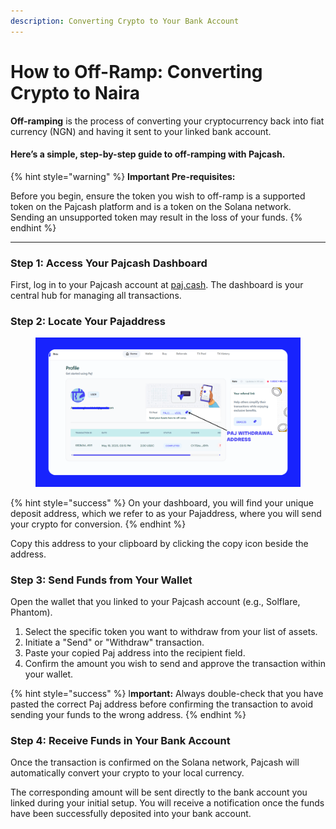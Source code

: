 ```yaml
---
description: Converting Crypto to Your Bank Account
---
```


# How to Off-Ramp: Converting Crypto to Naira

**Off-ramping** is the process of converting your cryptocurrency back into fiat currency (NGN) and having it sent to your linked bank account.&#x20;

#### **Here’s a simple, step-by-step guide to off-ramping with Pajcash.**

{% hint style="warning" %}
**Important Pre-requisites:**

Before you begin, ensure the token you wish to off-ramp is a supported token on the Pajcash platform and is a token on the Solana network. Sending an unsupported token may result in the loss of your funds.
{% endhint %}

***

### **Step 1: Access Your Pajcash Dashboard**

First, log in to your Pajcash account at [paj.cash](https://paj.cash/). The dashboard is your central hub for managing all transactions.

### **Step 2: Locate Your Pajaddress**

<figure><img src="../.gitbook/assets/paj dashboard.png" alt=""><figcaption></figcaption></figure>

{% hint style="success" %}
On your dashboard, you will find your unique deposit address, which we refer to as your Pajaddress, where you will send your crypto for conversion.&#x20;
{% endhint %}

Copy this address to your clipboard by clicking the copy icon beside the address.

### **Step 3: Send Funds from Your Wallet**

Open the wallet that you linked to your Pajcash account (e.g., Solflare, Phantom).

1. Select the specific token you want to withdraw from your list of assets.
2. Initiate a "Send" or "Withdraw" transaction.
3. Paste your copied Paj address into the recipient field.
4. Confirm the amount you wish to send and approve the transaction within your wallet.

{% hint style="success" %}
I**mportant:** Always double-check that you have pasted the correct Paj address before confirming the transaction to avoid sending your funds to the wrong address.
{% endhint %}

### **Step 4: Receive Funds in Your Bank Account**

Once the transaction is confirmed on the Solana network, Pajcash will automatically convert your crypto to your local currency.&#x20;

The corresponding amount will be sent directly to the bank account you linked during your initial setup. You will receive a notification once the funds have been successfully deposited into your bank account.
